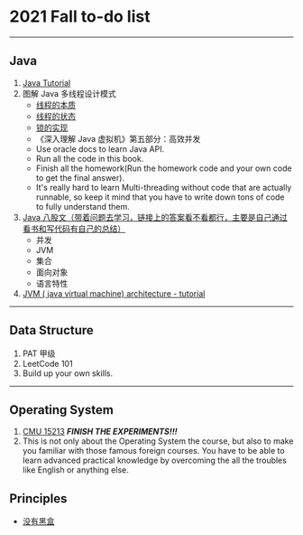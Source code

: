 # 2021 Fall to-do list
---
## Java
1. [Java Tutorial](https://www.w3schools.com/java/)
2. 图解 Java 多线程设计模式
    - [线程的本质](https://www.zhihu.com/question/469947035/answer/1986796093)
    - [线程的状态](https://docs.oracle.com/javase/1.5.0/docs/api/java/lang/Thread.State.html)
    - [锁的实现](https://www.zhihu.com/question/37220023/answer/403155284)
    - 《深入理解 Java 虚拟机》第五部分：高效并发
    - Use oracle docs to learn Java API.
    - Run all the code in this book. 
    - Finish all the homework(Run the homework code and your own code to get the final answer).
    - It's really hard to learn Multi-threading without code that are actually runnable, so keep it mind that you have to write down tons of code to fully understand them.
3. [Java 八股文（带着问题去学习，链接上的答案看不看都行，主要是自己通过看书和写代码有自己的总结）](https://zhuanlan.zhihu.com/p/388492859)
    - 并发 
    - JVM
    - 集合
    - 面向对象
    - 语言特性
4. [JVM ( java virtual machine) architecture - tutorial](https://www.youtube.com/watch?v=ZBJ0u9MaKtM)
---
## Data Structure
1. PAT 甲级
2. LeetCode 101
3. Build up your own skills.
---
## Operating System
1. [CMU 15213](https://github.com/conanhujinming/comments-for-awesome-courses) ***FINISH THE EXPERIMENTS!!!***
2. This is not only about the Operating System the course, but also to make you familiar with those famous foreign courses. You have to be able to learn advanced practical knowledge by overcoming the all the troubles like English or anything else.
## Principles
- [没有黑盒](https://www.zhihu.com/question/59351128/answer/2076787922)